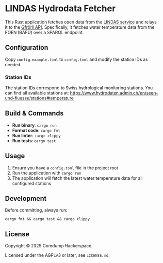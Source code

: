 # LINDAS Hydrodata Fetcher

This Rust application fetches open data from the [LINDAS
service](https://lindas.admin.ch/) and relays it to the [Gfrörli
API](https://github.com/gfroerli/api). Specifically, it fetches water
temperature data from the FOEN (BAFU) over a SPARQL endpoint.

## Configuration

Copy `config.example.toml` to `config.toml` and modify the station IDs as
needed.

### Station IDs

The station IDs correspond to Swiss hydrological monitoring stations. You can
find all available stations at:
<https://www.hydrodaten.admin.ch/en/seen-und-fluesse/stations#temperature>

## Build & Commands

- **Run binary**: `cargo run`
- **Format code**: `cargo fmt`
- **Run linter**: `cargo clippy`
- **Run tests**: `cargo test`

## Usage

1. Ensure you have a `config.toml` file in the project root
2. Run the application with `cargo run`
3. The application will fetch the latest water temperature data for all
   configured stations

## Development

Before committing, always run:

    cargo fmt && cargo test && cargo clippy

## License

Copyright © 2025 Coredump Hackerspace.

Licensed under the AGPLv3 or later, see `LICENSE.md`.
